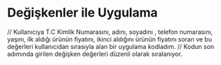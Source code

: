 # Değişkenler ile Uygulama
// Kullanıcıya T.C Kimlik Numarasını, adını, soyadını , telefon numarasını, yaşını, ilk aldığı ürünün fiyatını, ikinci aldığını ürünün fiyatını soran ve bu değerleri kullanıcıdan sırasıyla alan bir uygulama kodladım. 
// Kodun son adımında girilen değişken değerleri düzenli olarak sıralanıyor. 
